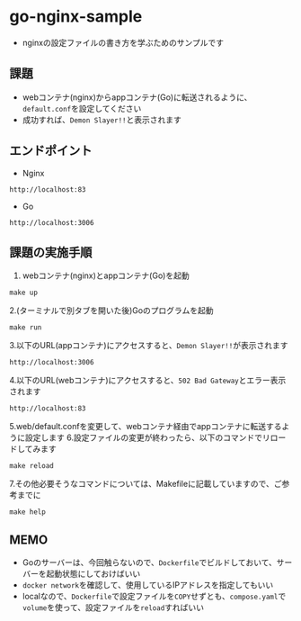 # go-nginx-sample
- nginxの設定ファイルの書き方を学ぶためのサンプルです

## 課題
- webコンテナ(nginx)からappコンテナ(Go)に転送されるように、`default.conf`を設定してください
- 成功すれば、`Demon Slayer!!`と表示されます
## エンドポイント
- Nginx
```
http://localhost:83
```
- Go
```
http://localhost:3006
```

## 課題の実施手順
1. webコンテナ(nginx)とappコンテナ(Go)を起動
```
make up
```
2.(ターミナルで別タブを開いた後)Goのプログラムを起動
```
make run
```
3.以下のURL(appコンテナ)にアクセスすると、`Demon Slayer!!`が表示されます
```
http://localhost:3006
```
4.以下のURL(webコンテナ)にアクセスすると、`502 Bad Gateway`とエラー表示されます
```
http://localhost:83
```
5.web/default.confを変更して、webコンテナ経由でappコンテナに転送するように設定します
6.設定ファイルの変更が終わったら、以下のコマンドでリロードしてみます
```
make reload
```
7.その他必要そうなコマンドについては、Makefileに記載していますので、ご参考までに
```
make help
```

## MEMO
- Goのサーバーは、今回触らないので、`Dockerfile`でビルドしておいて、サーバーを起動状態にしておけばいい
- `docker network`を確認して、使用しているIPアドレスを指定してもいい
- localなので、`Dockerfile`で設定ファイルを`COPY`せずとも、`compose.yaml`で`volume`を使って、設定ファイルを`reload`すればいい
